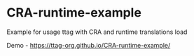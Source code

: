 # CRA-runtime-example
Example for usage ttag with CRA and runtime translations load

Demo - https://ttag-org.github.io/CRA-runtime-example/
